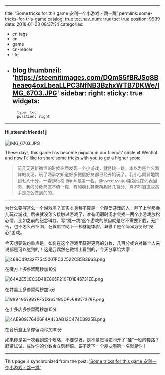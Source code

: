 
---
title: 'Some tricks for this game 安利一个小游戏 - 跳一跳'
permlink: some-tricks-for-this-game
catalog: true
toc_nav_num: true
toc: true
position: 9999
date: 2018-01-03 08:37:54
categories:
- cn
tags:
- cn
- game
- cn-reader
- life
- blog
thumbnail: 'https://steemitimages.com/DQmS5fBRJSq8Bheaeg4oxLbeaLLPC3NfNB3BzhxWTB7DKWe/IMG_6703.JPG'
sidebar:
    right:
        sticky: true
widgets:
    -
        type: toc
        position: right
---


#### Hi,steemit friends!💙

![IMG_6703.JPG](https://steemitimages.com/DQmS5fBRJSq8Bheaeg4oxLbeaLLPC3NfNB3BzhxWTB7DKWe/IMG_6703.JPG)

These days, this game has become popular in our friends' circle of Wechat and now I'd like to share some tricks with you to get a higher score.
>前几天更新微信的时候突然发现一个小游戏，就是跳一跳，本以为是什么新鲜的发现，玩了两局才知道好多微信好友都已经开始玩了。我小心翼翼地跳到七八十分，一看排行榜 @jubi是第一名，@sweetsssj小姐姐也在列表里面，我的分数简直不值一提，有的朋友甚至跳到好几百分，真不知道这些高手是怎么做到的的。
****

为什么要写这么一个游戏呢？其实本身我不算是一个酷爱游戏的人，除了上学那会儿玩过游戏，后来就没怎么接触过游戏了，唯有闲暇时间才会找一两个小游戏放松心情，比如之前的纪念碑谷。写“跳一跳”这个游戏的原因就是它不需要下载，无广告，也不怎么占空间，在微信里向下一拉就能体验，算得上是个简易方便的“良心”游戏。

今天想要说的重点是，如何在这个游戏里获得更高的分数，几百分或许对每个人来说都是可以达到的！这是我偶然在微博上看到的，今天分享给大家：

![468C49232F7545007FC32522CB5B3963.png](https://steemitimages.com/DQmbcQhbBDCyve8ZmdkYSdFsq61EuB1j23Gv7gxU6tMaF1K/468C49232F7545007FC32522CB5B3963.png)

在魔方上多停留两秒加10分

![64A2E5CEC3D48E866F210FD1E46731EE.png](https://steemitimages.com/DQmQpTVCRHxduEqnCK1Z9j8gvWq2eAtE4U3Kr3FMNMtBJPX/64A2E5CEC3D48E866F210FD1E46731EE.png)

在井盖上多停留两秒加5分

![99949589B3FF3D2624B5DF568B57376F.png](https://steemitimages.com/DQma1psKZjARxJs5tGnDcrZZnL7muJwZ5ojZrSki5Wefk93/99949589B3FF3D2624B5DF568B57376F.png)

在士多店多停留两秒加15分

![4AE909776406F4A423AB12C474DB925B.png](https://steemitimages.com/DQmNyqNiA2oVw19sHxEqCk8y7PVLuWLVQVqfNpD94oceWKS/4AE909776406F4A423AB12C474DB925B.png)

在音乐盒上多停留两秒加30分

如果你是第一次看到这个攻略，不要惊讶，是不是觉得如同开了“挂”一般的套路？赶紧试试，或许你的分数会立刻翻倍。说不定下一个朋友圈第一名就是你！

- - -

This page is synchronized from the post: ['Some tricks for this game 安利一个小游戏 - 跳一跳'](https://steemit.com/@mrspointm/some-tricks-for-this-game)
